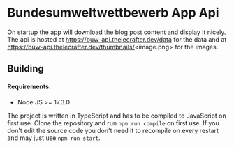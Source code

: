 # Bundesumweltwettbewerb App Api
On startup the app will download the blog post content and display it nicely. The api is hosted at https://buw-api.thelecrafter.dev/data for the data and at https://buw-api.thelecrafter.dev/thumbnails/<image.png> for the images.

## Building
#### Requirements:
- Node JS >= 17.3.0

The project is written in TypeScript and has to be compiled to JavaScript on first use. Clone the repository and run ``npm run compile`` on first use. If you don't edit the source code you don't need it to recompile on every restart and may just use ``npm run start``.
